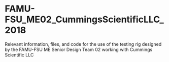 # FAMU-FSU_ME02_CummingsScientificLLC_2018
Relevant information, files, and code for the use of the testing rig designed by the FAMU-FSU ME Senior Design Team 02 working with Cummings Scientific LLC 

